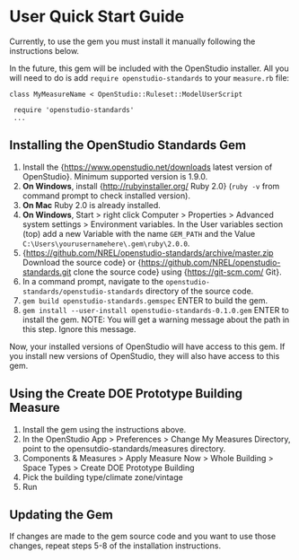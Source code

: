 # User Quick Start Guide
Currently, to use the gem you must install it manually following the instructions below.

In the future, this gem will be included with the OpenStudio installer.  All you will need to do is add `require openstudio-standards` to your `measure.rb` file:
    
    class MyMeasureName < OpenStudio::Ruleset::ModelUserScript  
	  
     require 'openstudio-standards'
     ...

## Installing the OpenStudio Standards Gem

1. Install the {https://www.openstudio.net/downloads latest version of OpenStudio}.  Minimum supported version is 1.9.0. 
2. **On Windows**, install {http://rubyinstaller.org/ Ruby 2.0} (`ruby -v` from command prompt to check installed version).  
3. **On Mac** Ruby 2.0 is already installed.
4. **On Windows**, Start > right click Computer > Properties > Advanced system settings > Environment variables.  In the User variables section (top) add a new Variable with the name `GEM_PATH` and the Value `C:\Users\yourusernamehere\.gem\ruby\2.0.0`.
5. {https://github.com/NREL/openstudio-standards/archive/master.zip Download the source code} or {https://github.com/NREL/openstudio-standards.git clone the source code} using {https://git-scm.com/ Git}.
5. In a command prompt, navigate to the `openstudio-standards/openstudio-standards` directory of the source code.
5. `gem build openstudio-standards.gemspec`   ENTER to build the gem.
6. `gem install --user-install openstudio-standards-0.1.0.gem`   ENTER to install the gem.  NOTE: You will get a warning message about the path in this step.  Ignore this message.  

Now, your installed versions of OpenStudio will have access to this gem.  If you install new versions of OpenStudio, they will also have access to this gem.

## Using the Create DOE Prototype Building Measure

1. Install the gem using the instructions above.
2. In the OpenStudio App > Preferences > Change My Measures Directory, point to the opensutdio-standards/measures directory.
3. Components & Measures > Apply Measure Now > Whole Building > Space Types > Create DOE Prototype Building
4. Pick the building type/climate zone/vintage
5. Run

## Updating the Gem

If changes are made to the gem source code and you want to use those changes, repeat steps 5-8 of the installation instructions.


